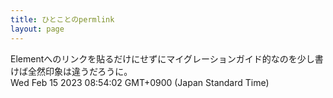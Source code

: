 ```yaml
---
title: ひとことのpermlink
layout: page
---
```

<div class="box" dt="1676418842663">
  Elementへのリンクを貼るだけにせずにマイグレーションガイド的なのを少し書けば全然印象は違うだろうに。
  <div class="content is-small">Wed Feb 15 2023 08:54:02 GMT+0900 (Japan Standard Time)</div>
</div>